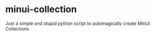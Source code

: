 # minui-collection
Just a simple and stupid python script to automagically create MinUI Collections
